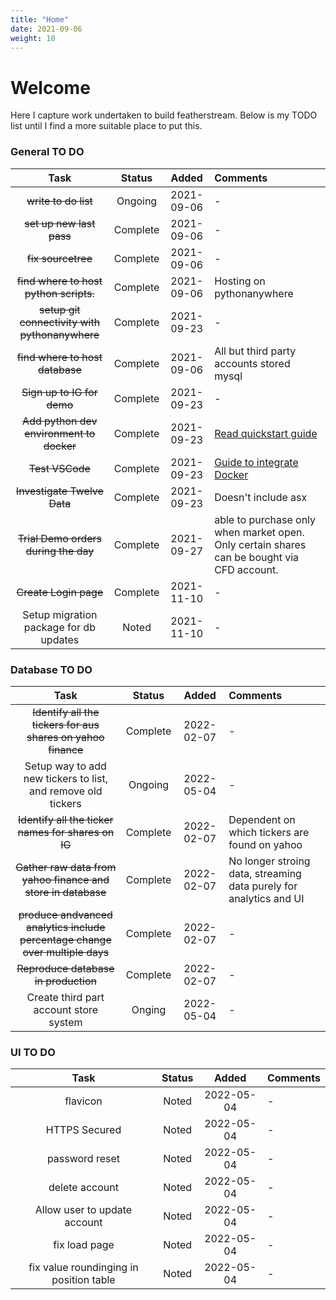 ```yaml
---
title: "Home"
date: 2021-09-06
weight: 10
---
```

# Welcome

Here I capture work undertaken to build featherstream. Below is my TODO list until I find a more suitable place to put this.

### General TO DO

| Task | Status | Added | Comments |
|:---:|:---:|:---:|:---|
|~~write to do list~~ | Ongoing | 2021-09-06 | - |
|~~set up new last pass~~ | Complete | 2021-09-06 | - |
|~~fix sourcetree~~ | Complete | 2021-09-06 | - |
|~~find where to host python scripts.~~ | Complete | 2021-09-06 | Hosting on pythonanywhere |
| ~~setup git connectivity with pythonanywhere~~ | Complete | 2021-09-23 | -|
|~~find where to host database~~| Complete | 2021-09-06 | All but third party accounts stored mysql |
| ~~Sign up to IG for demo~~ | Complete | 2021-09-23 | - |
| ~~Add python dev environment to docker~~ | Complete | 2021-09-23 | [Read quickstart guide](https://www.digitalocean.com/community/tutorials/how-to-build-and-deploy-a-flask-application-using-docker-on-ubuntu-18-04) |
| ~~Test VSCode~~ | Complete | 2021-09-23 | [Guide to integrate Docker](https://www.digitalocean.com/community/tutorials/how-to-develop-a-docker-application-on-windows-using-wsl-visual-studio-code-and-docker-desktop#:~:text=How%20To%20Develop%20a%20Docker%20Application%20on%20Windows,Microservice%20to%20Redirect%20Traffic.%20...%20More%20items...%20) |
| ~~Investigate Twelve Data~~ | Complete | 2021-09-23 |  Doesn't include asx |
| ~~Trial Demo orders during the day~~ | Complete | 2021-09-27 | able to purchase only when market open. Only certain shares can be bought via CFD account. |
| ~~Create Login page~~ | Complete | 2021-11-10 | - |
| Setup migration package for db updates | Noted | 2021-11-10 | - |

### Database TO DO

| Task | Status | Added | Comments |
|:---:|:---:|:---:|:---|
| ~~Identify all the tickers for aus shares on yahoo finance~~ | Complete | 2022-02-07 | - |
| Setup way to add new tickers to list, and remove old tickers | Ongoing | 2022-05-04 | - |
| ~~Identify all the ticker names for shares on IG~~ | Complete | 2022-02-07 | Dependent on which tickers are found on yahoo |
| ~~Gather raw data from yahoo finance and store in database~~ | Complete | 2022-02-07 | No longer stroing data, streaming data purely for analytics and UI |
| ~~produce andvanced analytics include percentage change over multiple days~~ | Complete | 2022-02-07 | - |
| ~~Reproduce database in production~~ | Complete | 2022-02-07 | - |
| Create third part account store system | Onging | 2022-05-04 | - |

### UI TO DO
| Task | Status | Added | Comments |
|:---:|:---:|:---:|:---|
| flavicon | Noted | 2022-05-04 | - |
| HTTPS Secured | Noted | 2022-05-04 | - |
| password reset | Noted | 2022-05-04 | - |
| delete account | Noted | 2022-05-04 | - |
| Allow user to update account | Noted | 2022-05-04 | - |
| fix load page | Noted | 2022-05-04 | - |
| fix value roundinging in position table | Noted | 2022-05-04 | - |

